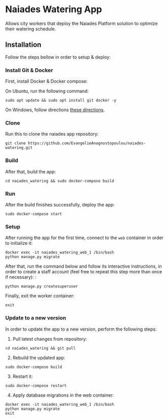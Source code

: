 # Naiades Watering App

Allows city workers that deploy the Naiades Platform solution to optimize their watering schedule.

## Installation

Follow the steps bellow in order to setup & deploy:

### Install Git & Docker
First, install Docker & Docker compose:

On Ubuntu, run the following command:
```
sudo apt update && sudo apt install git docker -y
```

On Windows, follow directions [these directions](https://docs.docker.com/docker-for-windows/install/).

### Clone
Run this to clone the naiades app repository:
```
git clone https://github.com/EvangelieAnagnostopoulou/naiades-watering.git
```

### Build
After that, build the app:

```
cd naiades_watering && sudo docker-compose build
```

### Run
After the build finishes successfully, deploy the app:
```
sudo docker-compose start
```

### Setup
After running the app for the first time, connect to the `web` container in order to initialize it:

```
docker exec -it naiades_watering_web_1 /bin/bash
python manage.py migrate
```

After that, run the command below and follow its interactive instructions, 
in order to create a staff account 
(feel free to repeat this step more than once if necessary):
:
```
python manage.py createsuperuser
```

Finally, exit the worker container:
```
exit
```

### Update to a new version
In order to update the app to a new version, perform the following steps:

1. Pull latest changes from repository:
```
cd naiades_watering && git pull
```

2. Rebuild the updated app:
```
sudo docker-compose build
```

3. Restart it:
```
sudo docker-compose restart
```

4. Apply database migrations in the web container:
```
docker exec -it naiades_watering_web_1 /bin/bash
python manage.py migrate
exit
```